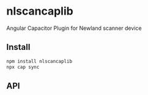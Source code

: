 # nlscancaplib

Angular Capacitor Plugin for Newland scanner device

## Install

```bash
npm install nlscancaplib
npx cap sync
```

## API

<docgen-index></docgen-index>

<docgen-api>
<!-- run docgen to generate docs from the source -->
<!-- More info: https://github.com/ionic-team/capacitor-docgen -->
</docgen-api>
